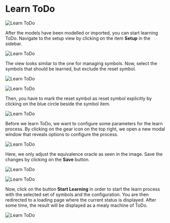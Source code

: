 # Learn ToDo

![Learn ToDo](../../../assets/images/examples/todo/link_learn_process_setup.jpg)

After the models have been modelled or imported, you can start learning ToDo. 
Navigate to the setup view by clicking on the item __Setup__ in the sidebar. 

![Learn ToDo](../../../assets/images/examples/todo/learn_setup_select_group.jpg)

The view looks similar to the one for managing symbols. 
Now, select the symbols that should be learned, but exclude the reset symbol. 

![Learn ToDo](../../../assets/images/examples/todo/learn_setup_select_reset.jpg)

![Learn ToDo](../../../assets/images/examples/todo/learn_setup.jpg)

Then, you have to mark the reset symbol as reset symbol explicitly by clicking on the blue circle beside the symbol item.

![Learn ToDo](../../../assets/images/examples/todo/learn_setup_arrow_settings.jpg)

Before we learn ToDo, we want to configure some parameters for the learn process. 
By clicking on the gear icon on the top right, we open a new modal window that reveals options to configure the process.

![Learn ToDo](../../../assets/images/examples/todo/learn_setup_settings.jpg)

Here, we only adjust the equivalence oracle as seen in the image. 
Save the changes by clicking on the __Save__ button.

![Learn ToDo](../../../assets/images/examples/todo/learn_setup_arrow_start.jpg)

![Learn ToDo](../../../assets/images/examples/todo/learn_setup_busy_1.jpg)

Now, click on the button __Start Learning__ in order to start the learn process with the selected set of symbols and the configuration. 
You are then redirected to a loading page where the current status is displayed. 
After some time, the result will be displayed as a mealy machine of ToDo.

![Learn ToDo](../../../assets/images/examples/todo/learn_result_hypothesis.jpg)
